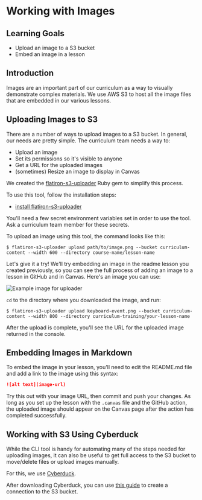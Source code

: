 # Working with Images

## Learning Goals

- Upload an image to a S3 bucket
- Embed an image in a lesson

## Introduction

Images are an important part of our curriculum as a way to visually demonstrate
complex materials. We use AWS S3 to host all the image files that are embedded
in our various lessons.

## Uploading Images to S3

There are a number of ways to upload images to a S3 bucket. In general, our
needs are pretty simple. The curriculum team needs a way to:

- Upload an image
- Set its permissions so it's visible to anyone
- Get a URL for the uploaded images
- (sometimes) Resize an image to display in Canvas

We created the [flatiron-s3-uploader][] Ruby gem to simplify this process.

To use this tool, follow the installation steps:

- [install flatiron-s3-uploader][flatiron-s3-uploader]

You'll need a few secret environment variables set in order to use the tool. Ask
a curriculum team member for these secrets.

To upload an image using this tool, the command looks like this:

```console
$ flatiron-s3-uploader upload path/to/image.png --bucket curriculum-content --width 600 --directory course-name/lesson-name
```

Let's give it a try! We'll try embedding an image in the readme lesson you
created previously, so you can see the full process of adding an image to a
lesson in GitHub and in Canvas. Here's an image you can use:

![Example image for uploader](https://curriculum-content.s3.amazonaws.com/phase-0/acting-on-events-lab/keyboard-event.png)

`cd` to the directory where you downloaded the image, and run:

```console
$ flatiron-s3-uploader upload keyboard-event.png --bucket curriculum-content --width 800 --directory curriculum-training/your-lesson-name
```

After the upload is complete, you'll see the URL for the uploaded image returned
in the console.

## Embedding Images in Markdown

To embed the image in your lesson, you'll need to edit the README.md file and
add a link to the image using this syntax:

```md
![alt text](image-url)
```

Try this out with your image URL, then commit and push your changes. As long as
you set up the lesson with the `.canvas` file and the GitHub action, the
uploaded image should appear on the Canvas page after the action has completed
successfully.

## Working with S3 Using Cyberduck

While the CLI tool is handy for automating many of the steps needed for
uploading images, it can also be useful to get full access to the S3 bucket to
move/delete files or upload images manually.

For this, we use [Cyberduck][cyberduck].

After downloading Cyberduck, you can use [this guide][cyberduck s3 guide] to
create a connection to the S3 bucket.

[flatiron-s3-uploader]:
  https://github.com/learn-co-curriculum/flatiron-s3-uploader
[cyberduck]: https://cyberduck.io/
[cyberduck s3 guide]:
  https://mediatemple.net/community/products/aws/360010862892/using-cyberduck-for-amazon-s3
